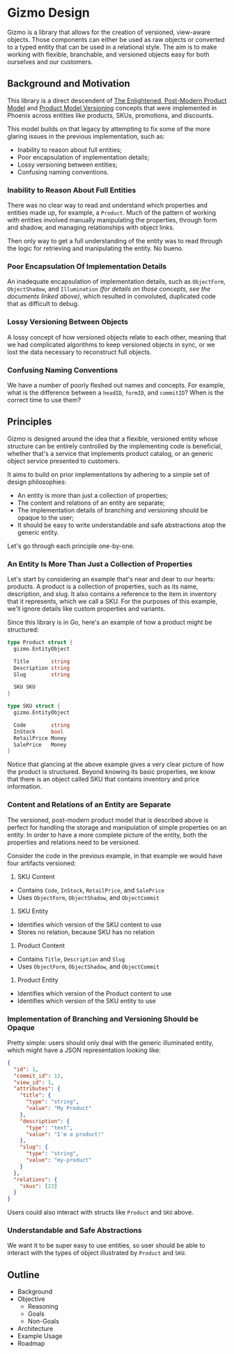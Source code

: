 
# Gizmo Design

Gizmo is a library that allows for the creation of versioned, view-aware
objects. Those components can either be used as raw objects or converted to a
typed entity that can be used in a relational style. The aim is to make working
with flexible, branchable, and versioned objects easy for both ourselves and our
customers.

## Background and Motivation

This library is a direct descendent of [The Enlightened, Post-Modern Product
Model](https://github.com/FoxComm/highlander/blob/master/documents/design/product/product_model.pdf)
and [Product Model Versioning](
  https://github.com/FoxComm/highlander/blob/master/documents/design/product/product_model_with_versioning.pdf)
concepts that were implemented in Phoenix across entities like products, SKUs,
promotions, and discounts.

This model builds on that legacy by attempting to fix some of the more glaring
issues in the previous implementation, such as:

* Inability to reason about full entities;
* Poor encapsulation of implementation details;
* Lossy versioning between entities;
* Confusing naming conventions.

### Inability to Reason About Full Entities

There was no clear way to read and understand which properties and entities made
up, for example, a `Product`. Much of the pattern of working with entities
involved manually manipulating the properties, through form and shadow, and
managing relationships with object links.

Then only way to get a full understanding of the entity was to read through the
logic for retrieving and manipulating the entity. No bueno.

### Poor Encapsulation Of Implementation Details

An inadequate encapsulation of implementation details, such as `ObjectForm`,
`ObjectShadow`, and `Illumination` _(for details on those concepts, see the
documents linked above)_, which resulted in convoluted, duplicated code that
as difficult to debug.

### Lossy Versioning Between Objects

A lossy concept of how versioned objects relate to each other, meaning that
we had complicated algorithms to keep versioned objects in sync, or we lost
the data necessary to reconstruct full objects.

### Confusing Naming Conventions

We have a number of poorly fleshed out names and concepts. For example, what is
the difference between a `headID`, `formID`, and `commitID`? When is the correct
time to use them?

## Principles

Gizmo is designed around the idea that a flexible, versioned entity whose
structure can be entirely controlled by the implementing code is beneficial,
whether that's a service that implements product catalog, or an generic object
service presented to customers.

It aims to build on prior implementations by adhering to a simple set of design
philosophies:

* An entity is more than just a collection of properties;
* The content and relations of an entity are separate;
* The implementation details of branching and versioning should be opaque to the
  user;
* It should be easy to write understandable and safe abstractions atop the
  generic entity.

Let's go through each principle one-by-one.

### An Entity Is More Than Just a Collection of Properties

Let's start by considering an example that's near and dear to our hearts:
products. A product is a collection of properties, such as its name,
description, and slug. It also contains a reference to the item in inventory
that it represents, which we call a SKU. For the purposes of this example, we'll
ignore details like custom properties and variants.

Since this library is in Go, here's an example of how a product might be
structured:

```Go
type Product struct {
  gizmo.EntityObject

  Title       string
  Description string
  Slug        string

  SKU SKU
}

type SKU struct {
  gizmo.EntityObject

  Code        string
  InStock     bool
  RetailPrice Money
  SalePrice   Money
}
```

Notice that glancing at the above example gives a very clear picture of how the
product is structured. Beyond knowing its basic properties, we know that there
is an object called SKU that contains inventory and price information.

### Content and Relations of an Entity are Separate

The versioned, post-modern product model that is described above is perfect for
handling the storage and manipulation of simple properties on an entity. In
order to have a more complete picture of the entity, both the properties and
relations need to be versioned.

Consider the code in the previous example, in that example we would have four
artifacts versioned:

1. SKU Content
  - Contains `Code`, `InStock`, `RetailPrice`, and `SalePrice`
  - Uses `ObjectForm`, `ObjectShadow`, and `ObjectCommit`
1. SKU Entity
  - Identifies which version of the SKU content to use
  - Stores no relation, because SKU has no relation
1. Product Content
  - Contains `Title`, `Description` and `Slug`
  - Uses `ObjectForm`, `ObjectShadow`, and `ObjectCommit`
1. Product Entity  
  - Identifies which version of the Product content to use
  - Identifies which version of the SKU entity to use

### Implementation of Branching and Versioning Should be Opaque

Pretty simple: users should only deal with the generic illuminated entity, which
might have a JSON representation looking like:

```JSON
{
  "id": 1,
  "commit_id": 13,
  "view_id": 1,
  "attributes": {
    "title": {
      "type": "string",
      "value": "My Product"
    },
    "description": {
      "type": "text",
      "value": "I'm a product!"
    },
    "slug": {
      "type": "string",
      "value": "my-product"
    }
  },
  "relations": {
    "skus": [23]
  }
}
```

Users could also interact with structs like `Product` and `SKU` above.

### Understandable and Safe Abstractions

We want it to be super easy to use entities, so user should be able to interact
with the types of object illustrated by `Product` and `SKU`.

## Outline

* Background
* Objective
  * Reasoning
  * Goals
  * Non-Goals
* Architecture
* Example Usage
* Roadmap
